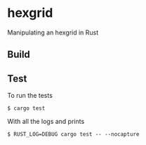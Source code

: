 # hexgrid

Manipulating an hexgrid in Rust

## Build

## Test
To run the tests
```
$ cargo test 
```

With all the logs and prints
```
$ RUST_LOG=DEBUG cargo test -- --nocapture
```